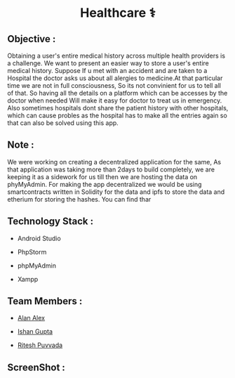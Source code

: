 <div align="center">

<h1>Healthcare ⚕️</h1>

</div>

## Objective :

Obtaining a user's entire medical history across multiple health providers is a challenge. We want to present an easier way to store a user's entire medical history.
Suppose If u met with an accident and are taken to a Hospital  the doctor asks us about all alergies to medicine.At that particular time we are not in full consciousness, So its not convinient for us to tell all of that. So having all the details on a platform which can be accesses by the doctor when needed Will make it easy for doctor to treat us in emergency.
Also sometimes hospitals dont share the patient history with other hospitals, which can cause probles as the hospital has to make all the entries again so that can also be solved using this app.

## Note :
We were working on creating a decentralized application for the same, As that application was taking more than 2days to build completely, we are keeping it as a sidework for us till then we are hosting the data on phyMyAdmin. For making the app decentralized we would be using smartcontracts written in Solidity  for the data and ipfs to store the data and etherium for storing the hashes. You can find thar

## Technology Stack :

- Android Studio

- PhpStorm

- phpMyAdmin

- Xampp


## Team Members :
- [Alan Alex](https://github.com/alan2000alex)

- [Ishan Gupta](https://github.com/ishan-gupt)

- [Ritesh Puvvada](https://github.com/RiteshPuvvada)

## ScreenShot :

